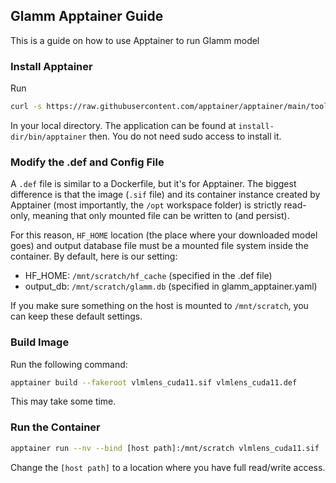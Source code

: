 ## Glamm Apptainer Guide

This is a guide on how to use Apptainer to run Glamm model

### Install Apptainer
Run
```bash
curl -s https://raw.githubusercontent.com/apptainer/apptainer/main/tools/install-unprivileged.sh | bash -s - install-dir
```

In your local directory. The application can be found at `install-dir/bin/apptainer` then. You do not need sudo access to install it.

### Modify the .def and Config File
A `.def` file is similar to a Dockerfile, but it's for Apptainer. The biggest difference is that the image (`.sif` file) and its container instance created by Apptainer (most importantly, the `/opt` workspace folder) is strictly read-only, meaning that only mounted file can be written to (and persist).

For this reason, `HF_HOME` location (the place where your downloaded model goes) and output database file must be a mounted file system inside the container. By default, here is our setting:

 - HF_HOME: `/mnt/scratch/hf_cache` (specified in the .def file)
 - output_db: `/mnt/scratch/glamm.db` (specified in glamm_apptainer.yaml)

If you make sure something on the host is mounted to `/mnt/scratch`, you can keep these default settings.

### Build Image
Run the following command:
```bash
apptainer build --fakeroot vlmlens_cuda11.sif vlmlens_cuda11.def
```

This may take some time.

### Run the Container
```bash
apptainer run --nv --bind [host path]:/mnt/scratch vlmlens_cuda11.sif
```

Change the `[host path]` to a location where you have full read/write access.
